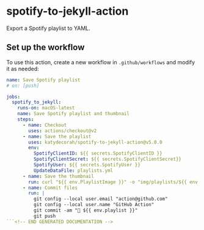 # spotify-to-jekyll-action

Export a Spotify playlist to YAML.

<!-- START GENERATED DOCUMENTATION -->

## Set up the workflow

To use this action, create a new workflow in `.github/workflows` and modify it as needed:

```yml
name: Save Spotify playlist
# on: [push]

jobs:
  spotify_to_jekyll:
    runs-on: macOS-latest
    name: Save Spotify playlist and thumbnail
    steps:
      - name: Checkout
        uses: actions/checkout@v2
      - name: Save the playlist
        uses: katydecorah/spotify-to-jekyll-action@v5.0.0
        env:
          SpotifyClientID: ${{ secrets.SpotifyClientID }}
          SpotifyClientSecret: ${{ secrets.SpotifyClientSecret}}
          SpotifyUser: ${{ secrets.SpotifyUser }}
          UpdateDataFile: playlists.yml
      - name: Save the thumbnail
        run: curl "${{ env.PlaylistImage }}" -o "img/playlists/${{ env.PlaylistImageOutput }}"
      - name: Commit files
        run: |
          git config --local user.email "action@github.com"
          git config --local user.name "GitHub Action"
          git commit -am "🎵 ${{ env.playlist }}"
          git push
```<!-- END GENERATED DOCUMENTATION -->
